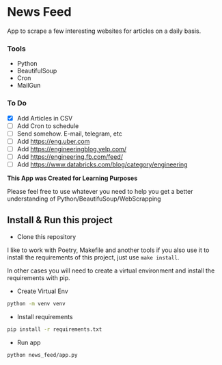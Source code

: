 # News Feed

App to scrape a few interesting websites for articles on a daily basis. 

### Tools
- Python
- BeautifulSoup 
- Cron
- MailGun 

### To Do
- [x] Add Articles in CSV
- [ ] Add Cron to schedule
- [ ] Send somehow. E-mail, telegram, etc
- [ ] Add https://eng.uber.com
- [ ] Add https://engineeringblog.yelp.com/
- [ ] Add https://engineering.fb.com/feed/
- [ ] Add https://www.databricks.com/blog/category/engineering

**This App was Created for Learning Purposes**

Please feel free to use whatever you need to help you get a better understanding of Python/BeautifuSoup/WebScrapping

## Install & Run this project

- Clone this repository

I like to work with Poetry, Makefile and another tools if you also use it to install the requirements of this project, just use `make install`.

In other cases you will need to create a virtual environment and install the requirements with pip.

- Create Virtual Env
```bash
python -m venv venv
```
- Install requirements

```bash
pip install -r requirements.txt
```
- Run app
```bash
python news_feed/app.py
```